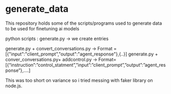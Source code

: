 # generate_data
This repository holds some of the scripts/programs used to generate data to be used for finetuning ai models 

python scripts :
generate.py -> we create entries 

generate.py + convert_conversations.py -> Format = [{"input":"client_prompt","output":"agent_response"},{..}]
generate.py + conver_conversations.py+ addcontrol.py -> Format=[{“instruction”:”control_statment”,”input”:”client_prompt”,”output”:”agent_response”},….]

This was too short on variance so i tried messing with faker library on node.js.

